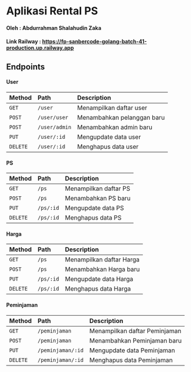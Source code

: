 
# Aplikasi Rental PS

#### Oleh : Abdurrahman Shalahudin Zaka

#### Link Railway : https://fp-sanbercode-golang-batch-41-production.up.railway.app




## Endpoints

#### User

| Method   | Path          | Description                |
|:---------|:--------------|:---------------------------|
| `GET`    | `/user`       | Menampilkan daftar user    |
| `POST`   | `/user/user`  | Menambahkan pelanggan baru |
| `POST`   | `/user/admin` | Menambahkan admin baru     |
| `PUT`    | `/user/:id`   | Mengupdate data user       |
| `DELETE` | `/user/:id`   | Menghapus data user        |

#### PS

| Method   | Path      | Description           |
|:---------|:----------|:----------------------|
| `GET`    | `/ps`     | Menampilkan daftar PS |
| `POST`   | `/ps`     | Menambahkan PS baru   |
| `PUT`    | `/ps/:id` | Mengupdate data PS    |
| `DELETE` | `/ps/:id` | Menghapus data PS     |

#### Harga

| Method   | Path      | Description              |
|:---------|:----------|:-------------------------|
| `GET`    | `/ps`     | Menampilkan daftar Harga |
| `POST`   | `/ps`     | Menambahkan Harga baru   |
| `PUT`    | `/ps/:id` | Mengupdate data Harga    |
| `DELETE` | `/ps/:id` | Menghapus data Harga     |

#### Peminjaman

| Method   | Path              | Description                   |
|:---------|:------------------|:------------------------------|
| `GET`    | `/peminjaman`     | Menampilkan daftar Peminjaman |
| `POST`   | `/peminjaman`     | Menambahkan Peminjaman baru   |
| `PUT`    | `/peminjaman/:id` | Mengupdate data Peminjaman    |
| `DELETE` | `/peminjaman/:id` | Menghapus data Peminjaman     |